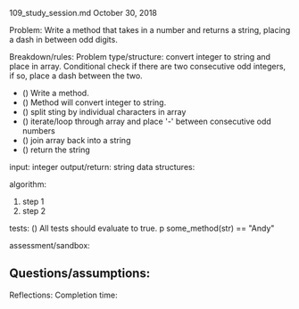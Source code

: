 109_study_session.md
October 30, 2018

Problem:
Write a method that takes in a number and returns a string, placing
a dash in between odd digits.

Breakdown/rules:
Problem type/structure: convert integer to string and place in array. Conditional check if there are two consecutive odd integers, if so, place a dash between the two.

- () Write a method.
- () Method will convert integer to string.
- () split sting by individual characters in array
- () iterate/loop through array and place '-' between consecutive odd numbers
- () join array back into a string
- () return the string

input: integer
output/return: string
data structures:

algorithm:
1. step 1
2. step 2

tests:
() All tests should evaluate to true.
p some_method(str) == "Andy"

assessment/sandbox:


Questions/assumptions:
-


Reflections:
Completion time:
